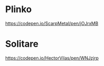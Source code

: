 # Plinko

https://codepen.io/ScarpMetal/pen/jOJrxMB

# Solitare

https://codepen.io/HectorVilas/pen/WNJzjrp
